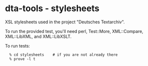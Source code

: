 dta-tools - stylesheets
=======================

XSL stylesheets used in the project "Deutsches Textarchiv".

To run the provided test, you'll need perl, Test::More, XML::Compare,
XML::LibXML, and XML::LibXSLT.

To run tests:

```
  % cd stylesheets    # if you are not already there
  % prove -l t
```
